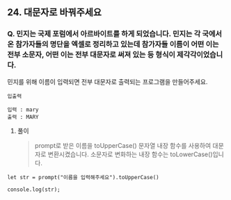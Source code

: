 ## 24. 대문자로 바꿔주세요

### Q. 민지는 국제 포럼에서 아르바이트를 하게 되었습니다. 민지는 각 국에서 온 참가자들의 명단을 엑셀로 정리하고 있는데 참가자들 이름이 어떤 이는 전부 소문자, 어떤 이는 전부 대문자로 써져 있는 등 형식이 제각각이었습니다.

민지를 위해 이름이 입력되면 전부 대문자로 출력되는 프로그램을 만들어주세요.

```
입출력

입력 : mary
출력 : MARY
```

1. 풀이

   > prompt로 받은 이름을 toUpperCase() 문자열 내장 함수를 사용하여 대문자로 변환시켰습니다. 소문자로 변화하는 내장 함수는 toLowerCase()입니다.

```
let str = prompt("이름을 입력해주세요").toUpperCase()

console.log(str);
```
